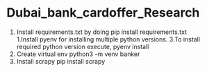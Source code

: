 # Dubai_bank_cardoffer_Research

1. Install requirements.txt by doing pip install requirements.txt                
1.Install pyenv for installing multiple python versions.
3.To install required python version execute,
pyenv install
4. Create virtual env python3 -m venv banker
5. Install scrapy pip install scrapy
